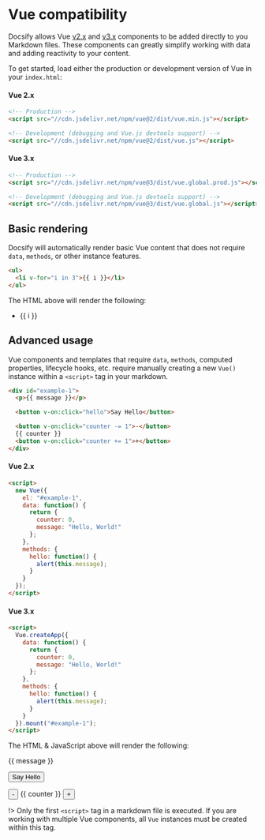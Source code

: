 # Vue compatibility

Docsify allows Vue [v2.x](https://vuejs.org) and [v3.x](https://v3.vuejs.org) components to be added directly to you Markdown files. These components can greatly simplify working with data and adding reactivity to your content.

To get started, load either the production or development version of Vue in your `index.html`:

#### Vue 2.x

```html
<!-- Production -->
<script src="//cdn.jsdelivr.net/npm/vue@2/dist/vue.min.js"></script>

<!-- Development (debugging and Vue.js devtools support) -->
<script src="//cdn.jsdelivr.net/npm/vue@2/dist/vue.js"></script>
```

#### Vue 3.x

```html
<!-- Production -->
<script src="//cdn.jsdelivr.net/npm/vue@3/dist/vue.global.prod.js"></script>

<!-- Development (debugging and Vue.js devtools support) -->
<script src="//cdn.jsdelivr.net/npm/vue@3/dist/vue.global.js"></script>
```

## Basic rendering

Docsify will automatically render basic Vue content that does not require `data`, `methods`, or other instance features.

```markdown
<ul>
  <li v-for="i in 3">{{ i }}</li>
</ul>
```

The HTML above will render the following:

<ul>
  <li v-for="i in 3">{{ i }}</li>
</ul>

## Advanced usage

Vue components and templates that require `data`, `methods`, computed properties, lifecycle hooks, etc. require manually creating a new `Vue()` instance within a `<script>` tag in your markdown.

<!-- prettier-ignore-start -->

```markdown
<div id="example-1">
  <p>{{ message }}</p>

  <button v-on:click="hello">Say Hello</button>

  <button v-on:click="counter -= 1">-</button>
  {{ counter }}
  <button v-on:click="counter += 1">+</button>
</div>
```

<!-- prettier-ignore-end -->

#### Vue 2.x

```markdown
<script>
  new Vue({
    el: "#example-1",
    data: function() {
      return {
        counter: 0,
        message: "Hello, World!"
      };
    },
    methods: {
      hello: function() {
        alert(this.message);
      }
    }
  });
</script>
```

#### Vue 3.x

```markdown
<script>
  Vue.createApp({
    data: function() {
      return {
        counter: 0,
        message: "Hello, World!"
      };
    },
    methods: {
      hello: function() {
        alert(this.message);
      }
    }
  }).mount("#example-1");
</script>
```

The HTML & JavaScript above will render the following:

<!-- prettier-ignore-start -->

<div id="example-1">
  <p>{{ message }}</p>

  <button v-on:click="hello">Say Hello</button>

  <button v-on:click="counter -= 1">-</button>
  {{ counter }}
  <button v-on:click="counter += 1">+</button>
</div>

<!-- prettier-ignore-end -->

!> Only the first `<script>` tag in a markdown file is executed. If you are working with multiple Vue components, all `Vue` instances must be created within this tag.

<script>
  new Vue({
    el: "#example-1",
    data: function() {
      return {
        counter: 0,
        message: "Hello, World!"
      };
    },
    methods: {
      hello: function() {
        alert(this.message);
      }
    }
  });
</script>
